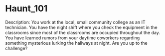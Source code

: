 # Haunt_101

Description:
You work at the local, small community college as an IT technician. You have the night shift where you check the equipment in the classrooms since most of the classrooms are occupied throughout the day. You have learned rumors from your daytime coworkers regarding something mysterious lurking the hallways at night. Are you up to the challenge?

